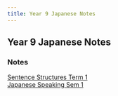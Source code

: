```yaml
---
title: Year 9 Japanese Notes
---
```


<body>
  <h2>Year 9 Japanese Notes</h2>
  <h3>Notes</h3>
  <p><a href="https://shan-mei.github.io/shanmeis-notes/notes/year-9/japanese/sentence-structures.html">Sentence Structures Term 1</a><br><a href="https://shan-mei.github.io/shanmeis-notes/notes/year-9/japanese/speaking-1.html">Japanese Speaking Sem 1</a></p>
</body>